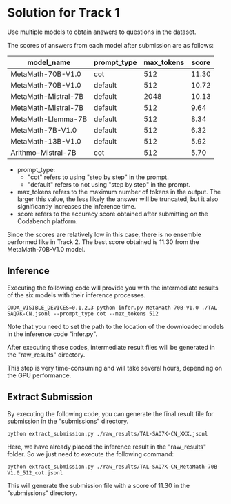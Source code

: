 # Solution for Track 1

Use multiple models to obtain answers to questions in the dataset.

The scores of answers from each model after submission are as follows:

| model_name          | prompt_type | max_tokens | score |
|---------------------|-------------|------------|-------|
| MetaMath-70B-V1.0   | cot         | 512        | 11.30 |
| MetaMath-70B-V1.0   | default     | 512        | 10.72 |
| MetaMath-Mistral-7B | default     | 2048       | 10.13 |
| MetaMath-Mistral-7B | default     | 512        | 9.64  |
| MetaMath-Llemma-7B  | default     | 512        | 8.34  |
| MetaMath-7B-V1.0    | default     | 512        | 6.32  |
| MetaMath-13B-V1.0   | default     | 512        | 5.92  |
| Arithmo-Mistral-7B  | cot         | 512        | 5.70  |

- prompt_type:
    - "cot" refers to using "step by step" in the prompt.
    - "default" refers to not using "step by step" in the prompt.
- max_tokens refers to the maximum number of tokens in the output. The larger this value, the less likely the answer will be truncated, but it also significantly increases the inference time.
- score refers to the accuracy score obtained after submitting on the Codabench platform.

Since the scores are relatively low in this case, there is no ensemble performed like in Track 2. The best score obtained is 11.30 from the MetaMath-70B-V1.0 model.

## Inference

Executing the following code will provide you with the intermediate results of the six models with their inference processes.

```
CUDA_VISIBLE_DEVICES=0,1,2,3 python infer.py MetaMath-70B-V1.0 ./TAL-SAQ7K-CN.jsonl --prompt_type cot --max_tokens 512
```

Note that you need to set the path to the location of the downloaded models in the inference code "infer.py".

After executing these codes, intermediate result files will be generated in the "raw_results" directory.

This step is very time-consuming and will take several hours, depending on the GPU performance.

## Extract Submission

By executing the following code, you can generate the final result file for submission in the "submissions" directory.

```
python extract_submission.py ./raw_results/TAL-SAQ7K-CN_XXX.jsonl
```

Here, we have already placed the inference result in the "raw_results" folder. So we just need to execute the following command:

```
python extract_submission.py ./raw_results/TAL-SAQ7K-CN_MetaMath-70B-V1.0_512_cot.jsonl
```

This will generate the submission file with a score of 11.30 in the "submissions" directory.
